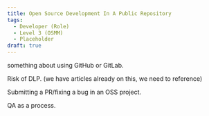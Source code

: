 ```yaml
---
title: Open Source Development In A Public Repository
tags: 
  - Developer (Role)
  - Level 3 (OSMM)
  - Placeholder
draft: true
---
```


something about using GitHub or GitLab.

Risk of DLP. (we have articles already on this, we need to reference)

Submitting a PR/fixing a bug in an OSS project.

QA as a process.